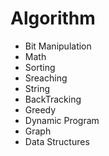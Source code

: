 # Algorithm
- Bit Manipulation
- Math
- Sorting
- Sreaching
- String 
- BackTracking
- Greedy
- Dynamic Program
- Graph
- Data Structures

